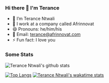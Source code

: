 ### Hi there 👋 I'm Terance

- 🔭 I’m Terance Ntwali
- 🏢 I work at a company called Afrinnovat
- 😄 Pronouns: he/him/his
- 📧 Email: terance@afrinnovat.com
- ⚡ Fun fact: I love you

### Some Stats
![Terance Ntwali's github stats](https://github-readme-stats.vercel.app/api?username=ntwalitera&show_icons=true)


[![Top Langs](https://github-readme-stats.vercel.app/api/top-langs/?username=jamesmontemagno&langs_count=8&layout=compact)](https://github.com/ntwalitera/github-readme-stats) [![Terance Ntwali's wakatime stats](https://github-readme-stats.vercel.app/api/wakatime?username=willianrod&langs_count=8&layout=compact)](https://github.com/ntwalitera/github-readme-stats)



